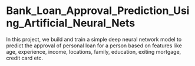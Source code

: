 # Bank_Loan_Approval_Prediction_Using_Artificial_Neural_Nets
In this project, we build and train a simple deep neural network model to predict the approval of personal loan for a person based on features like age, experience, income, locations, family, education, exiting mortgage, credit card etc.
